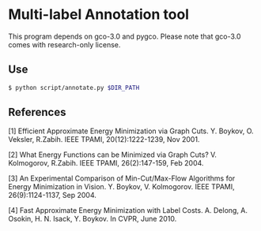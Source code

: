# Multi-label Annotation tool

This program depends on gco-3.0 and pygco.
Please note that gco-3.0 comes with research-only license.

## Use

```bash
$ python script/annotate.py $DIR_PATH
```

## References

[1] Efficient Approximate Energy Minimization via Graph Cuts.
    Y. Boykov, O. Veksler, R.Zabih. IEEE TPAMI, 20(12):1222-1239, Nov 2001.

[2] What Energy Functions can be Minimized via Graph Cuts?
    V. Kolmogorov, R.Zabih. IEEE TPAMI, 26(2):147-159, Feb 2004. 

[3] An Experimental Comparison of Min-Cut/Max-Flow Algorithms for 
    Energy Minimization in Vision. Y. Boykov, V. Kolmogorov. 
    IEEE TPAMI, 26(9):1124-1137, Sep 2004.

[4] Fast Approximate Energy Minimization with Label Costs. 
        A. Delong, A. Osokin, H. N. Isack, Y. Boykov. In CVPR, June 2010. 